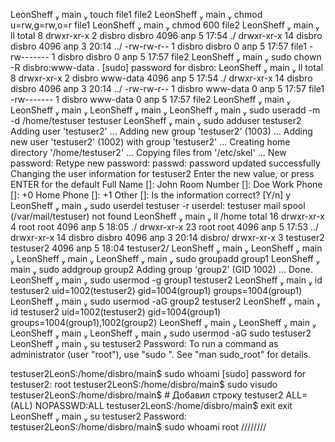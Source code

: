  LeonSheff  main  touch file1 file2
 LeonSheff  main  chmod u=rw,g=rw,o=r file1
 LeonSheff  main  chmod 600 file2
 LeonSheff  main  ll
total 8
drwxr-xr-x  2 disbro disbro 4096 апр  5 17:54 ./
drwxr-xr-x 14 disbro disbro 4096 апр  3 20:14 ../
-rw-rw-r--  1 disbro disbro    0 апр  5 17:57 file1
-rw-------  1 disbro disbro    0 апр  5 17:57 file2
 LeonSheff  main  sudo chown -R disbro:www-data .
[sudo] password for disbro:
 LeonSheff  main  ll
total 8
drwxr-xr-x  2 disbro www-data 4096 апр  5 17:54 ./
drwxr-xr-x 14 disbro disbro   4096 апр  3 20:14 ../
-rw-rw-r--  1 disbro www-data    0 апр  5 17:57 file1
-rw-------  1 disbro www-data    0 апр  5 17:57 file2
 LeonSheff  main 
 LeonSheff  main 
 LeonSheff  main 
 LeonSheff  main  sudo useradd -m -d /home/testuser testuser
 LeonSheff  main  sudo adduser testuser2
Adding user 'testuser2' ...
Adding new group 'testuser2' (1003) ...
Adding new user 'testuser2' (1002) with group 'testuser2' ...
Creating home directory '/home/testuser2' ...
Copying files from '/etc/skel' ...
New password:
Retype new password:
passwd: password updated successfully
Changing the user information for testuser2
Enter the new value, or press ENTER for the default
        Full Name []: John
        Room Number []: Doe
        Work Phone []: +0
        Home Phone []: +1
        Other []:
Is the information correct? [Y/n] y
 LeonSheff  main  sudo userdel testuser -r
userdel: testuser mail spool (/var/mail/testuser) not found
 LeonSheff  main  ll /home
total 16
drwxr-xr-x  4 root      root      4096 апр  5 18:05 ./
drwxr-xr-x 23 root      root      4096 апр  5 17:53 ../
drwxr-xr-x 14 disbro    disbro    4096 апр  3 20:14 disbro/
drwxr-xr-x  3 testuser2 testuser2 4096 апр  5 18:04 testuser2/
 LeonSheff  main 
 LeonSheff  main 
 LeonSheff  main 
 LeonSheff  main  sudo groupadd group1
 LeonSheff  main  sudo addgroup group2
Adding group 'group2' (GID 1002) ...
Done.
 LeonSheff  main  sudo usermod -g group1 testuser2
 LeonSheff  main  id testuser2
uid=1002(testuser2) gid=1004(group1) groups=1004(group1)
 LeonSheff  main  sudo usermod -aG group2 testuser2
 LeonSheff  main  id testuser2
uid=1002(testuser2) gid=1004(group1) groups=1004(group1),1002(group2)
 LeonSheff  main 
 LeonSheff  main 
 LeonSheff  main 
 LeonSheff  main  sudo usermod -aG sudo testuser2
 LeonSheff  main  su testuser2
Password:
To run a command as administrator (user "root"), use "sudo <command>".
See "man sudo_root" for details.

testuser2LeonS:/home/disbro/main$ sudo whoami
[sudo] password for testuser2:
root
testuser2LeonS:/home/disbro/main$ sudo visudo
testuser2LeonS:/home/disbro/main$ # Добавил строку testuser2 ALL=(ALL) NOPASSWD:ALL
testuser2LeonS:/home/disbro/main$ exit
exit
 LeonSheff  main  su testuser2
Password:
testuser2LeonS:/home/disbro/main$ sudo whoami
root
////////